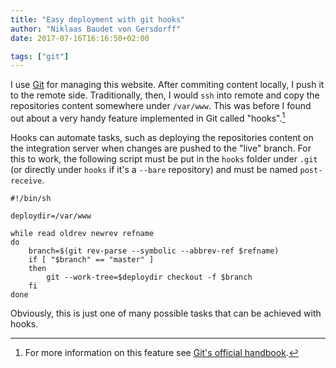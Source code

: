 ```yaml
---
title: "Easy deployment with git hooks"
author: "Niklaas Baudet von Gersdorff"
date: 2017-07-16T16:16:50+02:00

tags: ["git"]
---
```


I use [Git](www.git-scm.com) for managing this website. After commiting content
locally, I push it to the remote side. Traditionally, then, I would `ssh`
into remote and copy the repositories content somewhere under `/var/www`.
This was before I found out about a very handy feature implemented in Git
called "hooks".[^1]

<!-- more -->

Hooks can automate tasks, such as deploying the repositories content on
the integration server when changes are pushed to the "live" branch. For
this to work, the following script must be put in the `hooks` folder under
`.git` (or directly under `hooks` if it's a `--bare` repository) and must
be named `post-receive`.

```
#!/bin/sh

deploydir=/var/www

while read oldrev newrev refname
do
    branch=$(git rev-parse --symbolic --abbrev-ref $refname)
    if [ "$branch" == "master" ]
    then
        git --work-tree=$deploydir checkout -f $branch
    fi
done
```

Obviously, this is just one of many possible tasks that can be achieved
with hooks.

[^1]: For more information on this feature see [Git's official handbook](https://git-scm.com/book/en/v2/Customizing-Git-Git-Hooks).
